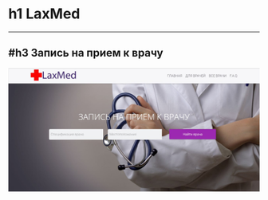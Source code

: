 # h1 LaxMed
---
#h3 Запись на прием к врачу
---
![Main page](https://github.com/vinogradnick/LaxMed/blob/master/images/TfFa5g6roT8.jpg)
